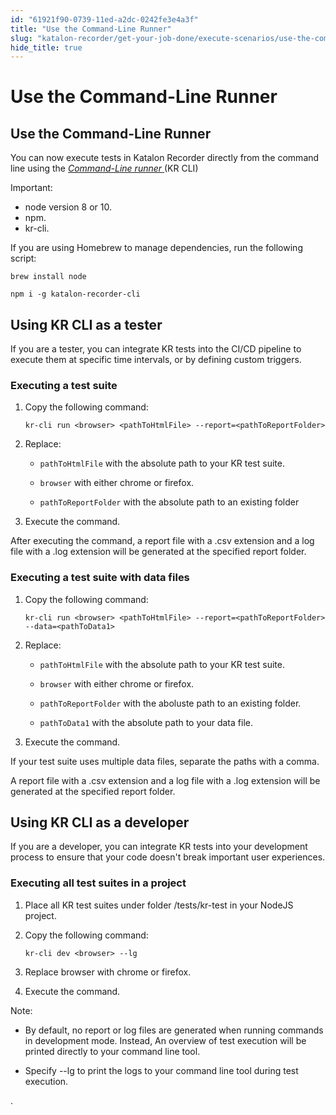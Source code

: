 ```yaml
---
id: "61921f90-0739-11ed-a2dc-0242fe3e4a3f"
title: "Use the Command-Line Runner"
slug: "katalon-recorder/get-your-job-done/execute-scenarios/use-the-command-line-runner"
hide_title: true
---
```


# <a id="id_Use-the-Command-Line-Runner" class="anchor_top_offset"/><a id="ariaid-title1" class="anchor_top_offset"/>Use the Command-Line Runner


## <a id="id" class="anchor_top_offset"/>Use the Command-Line Runner

<p xmlns="http://www.w3.org/1999/xhtml" className="p">You can now execute tests in Katalon Recorder directly from the   command line using the <a className="xref j-external-link" href="https://www.npmjs.com/package/katalon-recorder-cli" target="_blank">     <em className="ph i">Command-Line       runner</em>   </a> (KR CLI)</p> 
<div xmlns="http://www.w3.org/1999/xhtml" className="note important note_important"><span className="note__title">Important:</span> 
  <ul className="ul"><li className="li">
      node version 8 or
      10.</li><li className="li">
      npm.</li><li className="li">
      kr-cli.</li></ul>
</div>
<p xmlns="http://www.w3.org/1999/xhtml" className="p">If you are using Homebrew to manage dependencies, run the   following script:</p> 
        
<div xmlns="http://www.w3.org/1999/xhtml" className="p"><pre className="pre codeblock"><code>brew install node</code></pre></div>
        
<div xmlns="http://www.w3.org/1999/xhtml" className="p"><pre className="pre codeblock"><code>npm i -g katalon-recorder-cli</code></pre></div>
      
    

## <a id="id_1" class="anchor_top_offset"/>Using KR CLI as a tester

    
      
<p xmlns="http://www.w3.org/1999/xhtml" className="p">If you are a tester, you can integrate KR tests into the CI/CD   pipeline to execute them at specific time intervals, or by defining   custom triggers.</p> 
    
          

### <a id="id_2" class="anchor_top_offset"/>Executing a test suite

<ol xmlns="http://www.w3.org/1999/xhtml" className="ol"><li className="li">Copy the following command:     <div className="p">       <pre className="pre codeblock"><code>kr-cli run &lt;browser&gt; &lt;pathToHtmlFile&gt; --report=&lt;pathToReportFolder&gt;</code></pre>     </div>   </li><li className="li">Replace:<ul className="ul"><li className="li">         <p className="p">           <code className="ph codeph">pathToHtmlFile</code> with the absolute path to your KR           test suite.</p>       </li><li className="li">         <p className="p">           <code className="ph codeph">browser</code> with either chrome or firefox.</p>       </li><li className="li">         <p className="p">           <code className="ph codeph">pathToReportFolder</code> with the absolute path to an           existing folder</p>       </li></ul></li><li className="li">Execute the command.</li></ol> 
<p xmlns="http://www.w3.org/1999/xhtml" className="p">After executing the command, a report file with a .csv extension   and a log file with a .log extension will be generated at the   specified report folder.</p> 

### <a id="id_3" class="anchor_top_offset"/>Executing a test suite with data files

<ol xmlns="http://www.w3.org/1999/xhtml" className="ol"><li className="li">Copy the following command:<div className="p">       <pre className="pre codeblock"><code>kr-cli run &lt;browser&gt; &lt;pathToHtmlFile&gt; --report=&lt;pathToReportFolder&gt; --data=&lt;pathToData1&gt;</code></pre>     </div></li><li className="li">Replace:<ul className="ul"><li className="li">         <p className="p">           <code className="ph codeph">pathToHtmlFile</code> with the absolute path to your KR           test suite.</p>       </li><li className="li">         <p className="p">           <code className="ph codeph">browser</code> with either chrome or firefox.</p>       </li><li className="li">         <p className="p">           <code className="ph codeph">pathToReportFolder</code> with the aboluste path to an           existing folder.</p>       </li><li className="li">         <p className="p">           <code className="ph codeph">pathToData1</code> with the absolute path to your data           file.</p>       </li></ul></li><li className="li">Execute the command.</li></ol> 
                  
<p xmlns="http://www.w3.org/1999/xhtml" className="p">If your test suite uses multiple data files, separate the paths   with a comma.</p> 
<p xmlns="http://www.w3.org/1999/xhtml" className="p">A report file with a .csv extension and a log file with a .log   extension will be generated at the specified report folder.</p> 
    

## <a id="id_4" class="anchor_top_offset"/>Using KR CLI as a developer

    
      
<p xmlns="http://www.w3.org/1999/xhtml" className="p">If you are a developer, you can integrate KR tests into your   development process to ensure that your code doesn't break   important user experiences.</p> 
    
      

### <a id="id_5" class="anchor_top_offset"/>Executing all test suites in a project

<ol xmlns="http://www.w3.org/1999/xhtml" className="ol"><li className="li">     <p className="p">Place all KR test suites under folder /tests/kr-test in your       NodeJS project.</p>   </li><li className="li">     <p className="p">Copy the following command:</p><p className="p">       <code className="ph codeph">kr-cli dev &lt;browser&gt; --lg</code>     </p>   </li><li className="li">     <p className="p">Replace browser with chrome or firefox.</p>   </li><li className="li">     <p className="p">Execute the command.</p>   </li></ol> 
                  
<div xmlns="http://www.w3.org/1999/xhtml" className="note note note_note"><span className="note__title">Note:</span> 
  <ul className="ul"><li className="li"><p className="p">By default, no report or log files are generated when
        running commands in development mode. Instead, An overview of test
        execution will be printed directly to your command line tool.</p></li><li className="li"><p className="p">Specify --lg to print the logs to your command line tool during
        test execution.</p></li></ul>.
</div>
